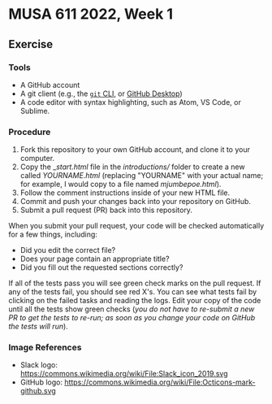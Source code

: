 # MUSA 611 2022, Week 1

## Exercise

### Tools

* A GitHub account
* A git client (e.g., the [`git` CLI](https://git-scm.com/downloads), or [GitHub Desktop](https://desktop.github.com/))
* A code editor with syntax highlighting, such as Atom, VS Code, or Sublime.

### Procedure

1.  Fork this repository to your own GitHub account, and clone it to your computer.
1.  Copy the __start.html_ file in the _introductions/_ folder to create a new called _YOURNAME.html_ (replacing "YOURNAME" with your actual name; for example, I would copy to a file named _mjumbepoe.html_).
1.  Follow the comment instructions inside of your new HTML file.
1.  Commit and push your changes back into your repository on GitHub.
1.  Submit a pull request (PR) back into this repository.

When you submit your pull request, your code will be checked automatically for a few things, including:

- Did you edit the correct file?
- Does your page contain an appropriate title?
- Did you fill out the requested sections correctly?

If all of the tests pass you will see green check marks on the pull request. If any of the tests fail, you should see red X's. You can see what tests fail by clicking on the failed tasks and reading the logs. Edit your copy of the code until all the tests show green checks (_you do not have to re-submit a new PR to get the tests to re-run; as soon as you change your code on GitHub the tests will run_).

### Image References
- Slack logo: https://commons.wikimedia.org/wiki/File:Slack_icon_2019.svg
- GitHub logo: https://commons.wikimedia.org/wiki/File:Octicons-mark-github.svg
